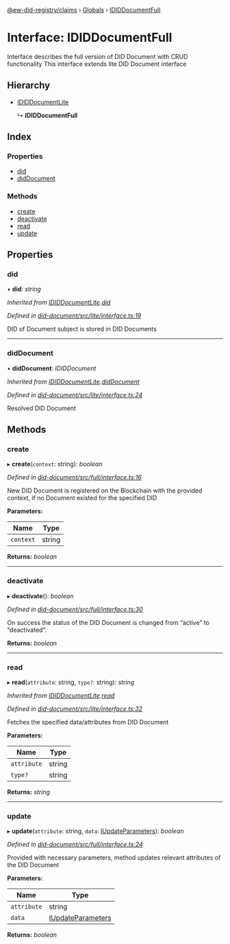 [@ew-did-registry/claims](../README.md) › [Globals](../globals.md) › [IDIDDocumentFull](ididdocumentfull.md)

# Interface: IDIDDocumentFull

Interface describes the full version of DID Document with CRUD functionality
This interface extends lite DID Document interface

## Hierarchy

* [IDIDDocumentLite](ididdocumentlite.md)

  ↳ **IDIDDocumentFull**

## Index

### Properties

* [did](ididdocumentfull.md#did)
* [didDocument](ididdocumentfull.md#diddocument)

### Methods

* [create](ididdocumentfull.md#create)
* [deactivate](ididdocumentfull.md#deactivate)
* [read](ididdocumentfull.md#read)
* [update](ididdocumentfull.md#update)

## Properties

###  did

• **did**: *string*

*Inherited from [IDIDDocumentLite](ididdocumentlite.md).[did](ididdocumentlite.md#did)*

*Defined in [did-document/src/lite/interface.ts:19](https://github.com/energywebfoundation/ew-did-registry/blob/b6dc9ee/packages/did-document/src/lite/interface.ts#L19)*

DID of Document subject is stored in DID Documents

___

###  didDocument

• **didDocument**: *IDIDDocument*

*Inherited from [IDIDDocumentLite](ididdocumentlite.md).[didDocument](ididdocumentlite.md#diddocument)*

*Defined in [did-document/src/lite/interface.ts:24](https://github.com/energywebfoundation/ew-did-registry/blob/b6dc9ee/packages/did-document/src/lite/interface.ts#L24)*

Resolved DID Document

## Methods

###  create

▸ **create**(`context`: string): *boolean*

*Defined in [did-document/src/full/interface.ts:16](https://github.com/energywebfoundation/ew-did-registry/blob/b6dc9ee/packages/did-document/src/full/interface.ts#L16)*

New DID Document is registered on the Blockchain with the provided context,
if no Document existed for the specified DID

**Parameters:**

Name | Type |
------ | ------ |
`context` | string |

**Returns:** *boolean*

___

###  deactivate

▸ **deactivate**(): *boolean*

*Defined in [did-document/src/full/interface.ts:30](https://github.com/energywebfoundation/ew-did-registry/blob/b6dc9ee/packages/did-document/src/full/interface.ts#L30)*

On success the status of the DID Document is changed from “active” to “deactivated”.

**Returns:** *boolean*

___

###  read

▸ **read**(`attribute`: string, `type?`: string): *string*

*Inherited from [IDIDDocumentLite](ididdocumentlite.md).[read](ididdocumentlite.md#read)*

*Defined in [did-document/src/lite/interface.ts:32](https://github.com/energywebfoundation/ew-did-registry/blob/b6dc9ee/packages/did-document/src/lite/interface.ts#L32)*

Fetches the specified data/attributes from DID Document

**Parameters:**

Name | Type |
------ | ------ |
`attribute` | string |
`type?` | string |

**Returns:** *string*

___

###  update

▸ **update**(`attribute`: string, `data`: [IUpdateParameters](iupdateparameters.md)): *boolean*

*Defined in [did-document/src/full/interface.ts:24](https://github.com/energywebfoundation/ew-did-registry/blob/b6dc9ee/packages/did-document/src/full/interface.ts#L24)*

Provided with necessary parameters, method updates relevant attributes of the DID Document

**Parameters:**

Name | Type |
------ | ------ |
`attribute` | string |
`data` | [IUpdateParameters](iupdateparameters.md) |

**Returns:** *boolean*
